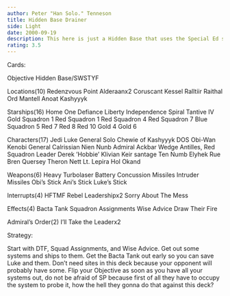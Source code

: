 ```yaml
---
author: Peter "Han Solo." Tenneson
title: Hidden Base Drainer
side: Light
date: 2000-09-19
description: This here is just a Hidden Base that uses the Special Ed starfighters to drain at systems.
rating: 3.5
---
```

Cards: 

Objective
Hidden Base/SWSTYF

Locations(10)
Redenzvous Point
Alderaanx2
Coruscant
Kessel
Ralltiir
Raithal
Ord Mantell
Anoat
Kashyyyk

Starships(16)
Home One
Defiance
Liberty
Independence
Spiral
Tantive IV
Gold Squadron 1
Red Squadron 1
Red Squadron 4
Red Squadron 7
Blue Squadron 5
Red 7
Red 8
Red 10
Gold 4
Gold 6

Characters(17)
Jedi Luke
General Solo
Chewie of Kashyyyk
DOS
Obi-Wan Kenobi
General Calrissian
Nien Nunb
Admiral Ackbar
Wedge Antilles, Red Squadron Leader
Derek ’Hobbie’ Klivian
Keir santage
Ten Numb
Elyhek Rue
Bren Quersey
Theron Nett
Lt. Lepira
Hol Okand

Weapons(6)
Heavy Turbolaser Battery
Concussion Missiles
Intruder Missiles
Obi’s Stick
Ani’s Stick
Luke’s Stick

Interrupts(4)
HFTMF
Rebel Leadershipx2
Sorry About The Mess

Effects(4)
Bacta Tank
Squadron Assignments
Wise Advice
Draw Their Fire

Admiral’s Order(2)
I’ll Take the Leaderx2




Strategy: 

Start with DTF, Squad Assignments, and Wise Advice.  Get out some systems and ships to them.  Get the Bacta Tank out early so you can save Luke and them.	Don’t need sites in this deck because your opponent will probably have some.  Flip your Objective as soon as you have all your systems out, do not be afraid of SP because first of all they have to occupy the system to probe it, how the hell they gonna do that against this deck? 